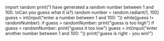
import random
print("I have generated a random number between 1 and 100. \nCan you guess what it is?)
random number = random.radiant(1, 100)
guess = int(input("enter a number between 1 and 100: "))
while(guess != randomNumber):
	if guess > randomNumber:
		print("guess is too high")
	if guess < randomNumber:
		print("guess it too low")
	guess = int(input("enter another number between 1 and 100: "))
print("guess is right - you win!")